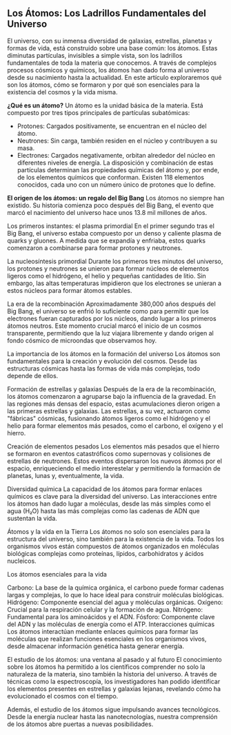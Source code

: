 ## Los Átomos: Los Ladrillos Fundamentales del Universo
El universo, con su inmensa diversidad de galaxias, estrellas, planetas y formas de vida, está construido sobre una base común: los átomos. Estas diminutas partículas, invisibles a simple vista, son los ladrillos fundamentales de toda la materia que conocemos. A través de complejos procesos cósmicos y químicos, los átomos han dado forma al universo desde su nacimiento hasta la actualidad. En este artículo exploraremos qué son los átomos, cómo se formaron y por qué son esenciales para la existencia del cosmos y la vida misma.

**¿Qué es un átomo?**
Un átomo es la unidad básica de la materia. Está compuesto por tres tipos principales de partículas subatómicas:

- Protones: Cargados positivamente, se encuentran en el núcleo del átomo.
- Neutrones: Sin carga, también residen en el núcleo y contribuyen a su masa.
- Electrones: Cargados negativamente, orbitan alrededor del núcleo en diferentes niveles de energía.
La disposición y combinación de estas partículas determinan las propiedades químicas del átomo y, por ende, de los elementos químicos que conforman. Existen 118 elementos conocidos, cada uno con un número único de protones que lo define.

**El origen de los átomos: un regalo del Big Bang**
Los átomos no siempre han existido. Su historia comienza poco después del Big Bang, el evento que marcó el nacimiento del universo hace unos 13.8 mil millones de años.

Los primeros instantes: el plasma primordial
En el primer segundo tras el Big Bang, el universo estaba compuesto por un denso y caliente plasma de quarks y gluones. A medida que se expandía y enfriaba, estos quarks comenzaron a combinarse para formar protones y neutrones.

La nucleosíntesis primordial
Durante los primeros tres minutos del universo, los protones y neutrones se unieron para formar núcleos de elementos ligeros como el hidrógeno, el helio y pequeñas cantidades de litio. Sin embargo, las altas temperaturas impidieron que los electrones se unieran a estos núcleos para formar átomos estables.

La era de la recombinación
Aproximadamente 380,000 años después del Big Bang, el universo se enfrió lo suficiente como para permitir que los electrones fueran capturados por los núcleos, dando lugar a los primeros átomos neutros. Este momento crucial marcó el inicio de un cosmos transparente, permitiendo que la luz viajara libremente y dando origen al fondo cósmico de microondas que observamos hoy.

La importancia de los átomos en la formación del universo
Los átomos son fundamentales para la creación y evolución del cosmos. Desde las estructuras cósmicas hasta las formas de vida más complejas, todo depende de ellos.

Formación de estrellas y galaxias
Después de la era de la recombinación, los átomos comenzaron a agruparse bajo la influencia de la gravedad. En las regiones más densas del espacio, estas acumulaciones dieron origen a las primeras estrellas y galaxias. Las estrellas, a su vez, actuaron como "fábricas" cósmicas, fusionando átomos ligeros como el hidrógeno y el helio para formar elementos más pesados, como el carbono, el oxígeno y el hierro.

Creación de elementos pesados
Los elementos más pesados que el hierro se formaron en eventos catastróficos como supernovas y colisiones de estrellas de neutrones. Estos eventos dispersaron los nuevos átomos por el espacio, enriqueciendo el medio interestelar y permitiendo la formación de planetas, lunas y, eventualmente, la vida.

Diversidad química
La capacidad de los átomos para formar enlaces químicos es clave para la diversidad del universo. Las interacciones entre los átomos han dado lugar a moléculas, desde las más simples como el agua (H₂O) hasta las más complejas como las cadenas de ADN que sustentan la vida.

Átomos y la vida en la Tierra
Los átomos no solo son esenciales para la estructura del universo, sino también para la existencia de la vida. Todos los organismos vivos están compuestos de átomos organizados en moléculas biológicas complejas como proteínas, lípidos, carbohidratos y ácidos nucleicos.

Los átomos esenciales para la vida

Carbono: La base de la química orgánica, el carbono puede formar cadenas largas y complejas, lo que lo hace ideal para construir moléculas biológicas.
Hidrógeno: Componente esencial del agua y moléculas orgánicas.
Oxígeno: Crucial para la respiración celular y la formación de agua.
Nitrógeno: Fundamental para los aminoácidos y el ADN.
Fósforo: Componente clave del ADN y las moléculas de energía como el ATP.
Interacciones químicas
Los átomos interactúan mediante enlaces químicos para formar las moléculas que realizan funciones esenciales en los organismos vivos, desde almacenar información genética hasta generar energía.

El estudio de los átomos: una ventana al pasado y al futuro
El conocimiento sobre los átomos ha permitido a los científicos comprender no solo la naturaleza de la materia, sino también la historia del universo. A través de técnicas como la espectroscopía, los investigadores han podido identificar los elementos presentes en estrellas y galaxias lejanas, revelando cómo ha evolucionado el cosmos con el tiempo.

Además, el estudio de los átomos sigue impulsando avances tecnológicos. Desde la energía nuclear hasta las nanotecnologías, nuestra comprensión de los átomos abre puertas a nuevas posibilidades.
